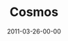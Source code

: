 ---
layout: message
category: message
series: "The Story"
title: "Cosmos"
date: 2011-03-26-00-00
message_id: 664
audio: "http://s3.amazonaws.com/crossroadsaudiomessages/thestory01.mp3"
audio-duration: "47:44"
program: "http://s3.amazonaws.com/crossroads-media/media/legacy/documents/03_26-27_11Program.pdf"
description: "We'll be starting at the beginning of the story-before the world began-and talking about what it means that God is eternal and holy."
video: "https://s3.amazonaws.com/crossroadsvideomessages/thestory01.mp4"
video-duration: "47:50"
video-image: "http://s3.amazonaws.com/crossroads-media/images/legacy/content/thestory01_still.jpg"
explicit: false
---